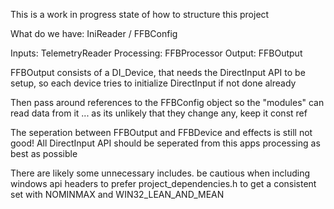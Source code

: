 This is a work in progress state of how to structure this project

What do we have:
IniReader / FFBConfig

Inputs: TelemetryReader
Processing: FFBProcessor
Output: FFBOutput

FFBOutput consists of a DI_Device, that needs the DirectInput API to be setup, so each device tries to initialize DirectInput if not done already

Then pass around references to the FFBConfig object so the "modules" can read data from it ... as its unlikely that they change any, keep it const ref

The seperation between FFBOutput and FFBDevice and effects is still not good! All DirectInput API should be seperated from this apps processing as best as possible

There are likely some unnecessary includes. be cautious when including windows api headers to prefer project_dependencies.h to get a consistent set with NOMINMAX and WIN32_LEAN_AND_MEAN
